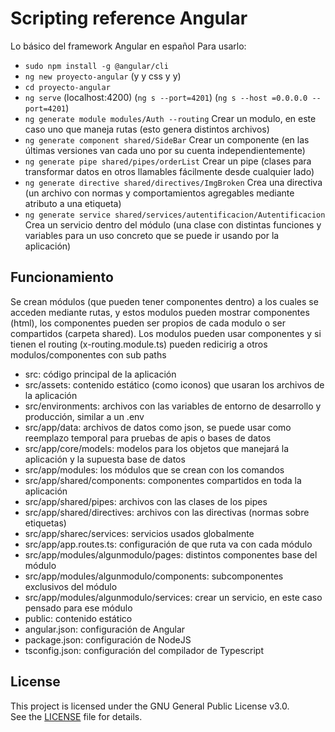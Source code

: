 # Scripting reference Angular
Lo básico del framework Angular en español
Para usarlo: 
- `sudo npm install -g @angular/cli`
- `ng new proyecto-angular`     (y y css y y)
- `cd proyecto-angular`
- `ng serve`  (localhost:4200) (`ng s --port=4201`) (`ng s --host =0.0.0.0 --port=4201`)
- `ng generate module modules/Auth --routing` Crear un modulo, en este caso uno que maneja rutas (esto genera distintos archivos)
- `ng generate component shared/SideBar` Crear un componente (en las últimas versiones van cada uno por su cuenta independientemente)
- `ng generate pipe shared/pipes/orderList` Crear un pipe (clases para transformar datos en otros llamables fácilmente desde cualquier lado)
- `ng generate directive shared/directives/ImgBroken` Crea una directiva (un archivo con normas y comportamientos agregables mediante atributo a una etiqueta)
- `ng generate service shared/services/autentificacion/Autentificacion` Crea un servicio dentro del módulo (una clase con distintas funciones y variables para un uso concreto que se puede ir usando por la aplicación)

## Funcionamiento
Se crean módulos (que pueden tener componentes dentro) a los cuales se acceden mediante rutas, y estos modulos pueden mostrar componentes (html), los componentes pueden ser propios de cada modulo o ser compartidos (carpeta shared). Los modulos pueden usar componentes y si tienen el routing (x-routing.module.ts) pueden redicirig a otros modulos/componentes con sub paths
- src: código principal de la aplicación
-    src/assets: contenido estático (como iconos) que usaran los archivos de la aplicación
-    src/environments: archivos con las variables de entorno de desarrollo y producción, similar a un .env
-    src/app/data: archivos de datos como json, se puede usar como reemplazo temporal para pruebas de apis o bases de datos
-    src/app/core/models: modelos para los objetos que manejará la aplicación y la supuesta base de datos
-    src/app/modules: los módulos que se crean con los comandos
-    src/app/shared/components: componentes compartidos en toda la aplicación
-    src/app/shared/pipes: archivos con las clases de los pipes
-    src/app/shared/directives: archivos con las directivas (normas sobre etiquetas)
-    src/app/sharec/services: servicios usados globalmente
-    src/app/app.routes.ts: configuración de que ruta va con cada módulo
-    src/app/modules/algunmodulo/pages: distintos componentes base del módulo
-    src/app/modules/algunmodulo/components: subcomponentes exclusivos del módulo
-    src/app/modules/algunmodulo/services: crear un servicio, en este caso pensado para ese módulo
- public: contenido estático
- angular.json: configuración de Angular
- package.json: configuración de NodeJS
- tsconfig.json: configuración del compilador de Typescript


## License
This project is licensed under the GNU General Public License v3.0.  
See the [LICENSE](./LICENSE.txt) file for details.

